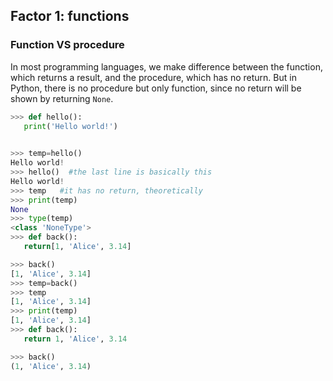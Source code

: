 ## Factor 1: functions
### Function VS procedure
In most programming languages, we make difference between the function, which returns a result, and the procedure, which has no return.
But in Python, there is no procedure but only function, since no return will be shown by returning `None`.
 ```Python
 >>> def hello():
	print('Hello world!')

	
>>> temp=hello()
Hello world!
>>> hello()  #the last line is basically this
Hello world!
>>> temp   #it has no return, theoretically
>>> print(temp)
None
>>> type(temp)
<class 'NoneType'>
>>> def back():
	return[1, 'Alice', 3.14]

>>> back()
[1, 'Alice', 3.14]
>>> temp=back()
>>> temp
[1, 'Alice', 3.14]
>>> print(temp)
[1, 'Alice', 3.14]
>>> def back():
	return 1, 'Alice', 3.14

>>> back()
(1, 'Alice', 3.14) 
```

